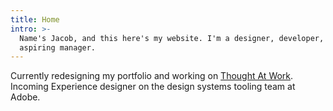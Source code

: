 ```yaml
---
title: Home
intro: >-
  Name's Jacob, and this here's my website. I'm a designer, developer, and
  aspiring manager.
---
```


Currently redesigning my portfolio and working on <a href="https://www.thoughtatwork.org">Thought At Work</a>. Incoming Experience designer on the design systems tooling team at Adobe.